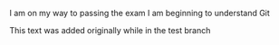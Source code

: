 I am on my way to passing the exam
I am beginning to understand Git

This text was added originally while in the test branch
